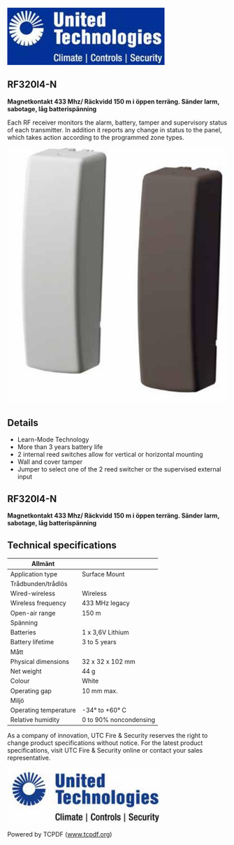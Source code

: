 ![](_page_0_Picture_1.jpeg)

## RF320I4-N

**Magnetkontakt 433 Mhz/ Räckvidd 150 m i öppen terräng. Sänder larm, sabotage, låg batterispänning**

Each RF receiver monitors the alarm, battery, tamper and supervisory status of each transmitter. In addition it reports any change in status to the panel, which takes action according to the programmed zone types.

![](_page_0_Picture_5.jpeg)

## **Details**

- Learn-Mode Technology
- More than 3 years battery life
- 2 internal reed switches allow for vertical or horizontal mounting
- Wall and cover tamper
- Jumper to select one of the 2 reed switcher or the supervised external input

## RF320I4-N

**Magnetkontakt 433 Mhz/ Räckvidd 150 m i öppen terräng. Sänder larm, sabotage, låg batterispänning**

## **Technical specifications**

| Allmänt               |                        |
|-----------------------|------------------------|
| Application type      | Surface Mount          |
| Trådbunden/trådlös    |                        |
| Wired-wireless        | Wireless               |
| Wireless frequency    | 433 MHz legacy         |
| Open-air range        | 150 m                  |
| Spänning              |                        |
| Batteries             | 1 x 3,6V Lithium       |
| Battery lifetime      | 3 to 5 years           |
| Mått                  |                        |
| Physical dimensions   | 32 x 32 x 102 mm       |
| Net weight            | 44 g                   |
| Colour                | White                  |
| Operating gap         | 10 mm max.             |
| Miljö                 |                        |
| Operating temperature | -34° to +60° C         |
| Relative humidity     | 0 to 90% noncondensing |

As a company of innovation, UTC Fire & Security reserves the right to change product specifications without notice. For the latest product specifications, visit UTC Fire & Security online or contact your sales representative.

![](_page_1_Picture_5.jpeg)

Powered by TCPDF (www.tcpdf.org)